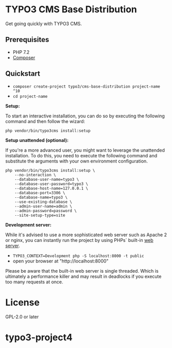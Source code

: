 # TYPO3 CMS Base Distribution

Get going quickly with TYPO3 CMS.

## Prerequisites

* PHP 7.2
* [Composer](https://getcomposer.org/download/)

## Quickstart

* `composer create-project typo3/cms-base-distribution project-name ^10`
* `cd project-name`

**Setup:**

To start an interactive installation, you can do so by executing the following
command and then follow the wizard:

```
php vendor/bin/typo3cms install:setup
```

**Setup unattended (optional):**

If you're a more advanced user, you might want to leverage the unattended installation.
To do this, you need to execute the following command and substitute the arguments
with your own environment configuration.

```
php vendor/bin/typo3cms install:setup \
    --no-interaction \
    --database-user-name=typo3 \
    --database-user-password=typo3 \
    --database-host-name=127.0.0.1 \
    --database-port=3306 \
    --database-name=typo3 \
    --use-existing-database \
    --admin-user-name=admin \
    --admin-password=password \
    --site-setup-type=site
```

**Development server:**

While it's advised to use a more sophisticated web server such as
Apache 2 or nginx, you can instantly run the project by using PHPs` built-in
[web server](https://secure.php.net/manual/en/features.commandline.webserver.php).

* `TYPO3_CONTEXT=Development php -S localhost:8000 -t public`
* open your browser at "http://localhost:8000"

Please be aware that the built-in web server is single threaded. Which is ultimately
a performance killer and may result in deadlocks if you execute too many requests at once.

# License

GPL-2.0 or later
# typo3-project4

